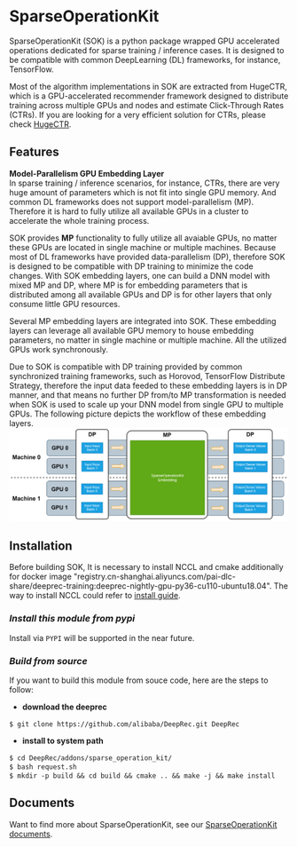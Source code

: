 # SparseOperationKit #
SparseOperationKit (SOK) is a python package wrapped GPU accelerated operations dedicated for sparse training / inference cases. It is designed to be compatible with common DeepLearning (DL) frameworks, for instance, TensorFlow.

Most of the algorithm implementations in SOK are extracted from HugeCTR, which is a GPU-accelerated recommender framework designed to distribute training across multiple GPUs and nodes and estimate Click-Through Rates (CTRs). If you are looking for a very efficient solution for CTRs, please check [HugeCTR](https://github.com/NVIDIA/HugeCTR#readme).

## Features ##
**Model-Parallelism GPU Embedding Layer** <br>
In sparse training / inference scenarios, for instance, CTRs, there are very huge amount of parameters which is not fit into single GPU memory. And common DL frameworks does not support model-parallelism (MP). Therefore it is hard to fully utilize all available GPUs in a cluster to accelerate the whole training process. 

SOK provides **MP** functionality to fully utilize all avaiable GPUs, no matter these GPUs are located in single machine or multiple machines. Because most of DL frameworks have provided data-parallelism (DP), therefore SOK is designed to be compatible with DP training to minimize the code changes. With SOK embedding layers, one can build a DNN model with mixed MP and DP, where MP is for embedding parameters that is distributed among all available GPUs and DP is for other layers that only consume little GPU resources.

Several MP embedding layers are integrated into SOK. These embedding layers can leverage all available GPU memory to house embedding parameters, no matter in single machine or multiple machine. All the utilized GPUs work synchronously.

Due to SOK is compatible with DP training provided by common synchronized training frameworks, such as Horovod, TensorFlow Distribute Strategy, therefore the input data feeded to these embedding layers is in DP manner, and that means no further DP from/to MP transformation is needed when SOK is used to scale up your DNN model from single GPU to multiple GPUs. The following picture depicts the workflow of these embedding layers.
![WorkFlowOfEmbeddingLayer](documents/source/images/workflow_of_embeddinglayer.png)

## Installation ##
Before building SOK, It is necessary to install NCCL and cmake additionally for docker image "registry.cn-shanghai.aliyuncs.com/pai-dlc-share/deeprec-training:deeprec-nightly-gpu-py36-cu110-ubuntu18.04". The way to install NCCL could refer to [install guide](https://docs.nvidia.com/deeplearning/nccl/install-guide/index.html). <br>
    
### *Install this module from pypi* ###
Install via `PYPI` will be supported in the near future.

### *Build from source* ### 
If you want to build this module from souce code, here are the steps to follow: <br>
+ **download the deeprec**
```shell
$ git clone https://github.com/alibaba/DeepRec.git DeepRec
```
+ **install to system path**
```shell
$ cd DeepRec/addons/sparse_operation_kit/
$ bash request.sh
$ mkdir -p build && cd build && cmake .. && make -j && make install
```

## Documents ##
Want to find more about SparseOperationKit, see our [SparseOperationKit documents](https://nvidia-merlin.github.io/HugeCTR/sparse_operation_kit/master/index.html).
